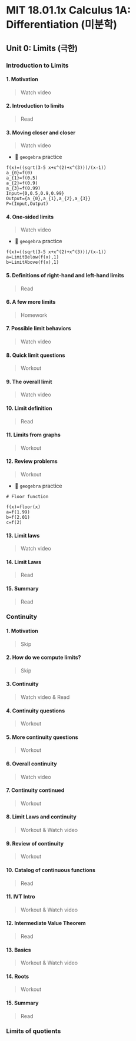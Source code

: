 # MIT 18.01.1x Calculus 1A: Differentiation (미분학)

## Unit 0: Limits (극한)
### Introduction to Limits
#### 1. Motivation
> Watch video
#### 2. Introduction to limits
> Read
#### 3. Moving closer and closer
> Watch video
- 🎯 `geogebra` practice

```
f(x)=((sqrt(3-5 x+x^(2)+x^(3)))/(x-1))
a_{0}=f(0)
a_{1}=f(0.5)
a_{2}=f(0.9)
a_{3}=f(0.99)
Input={0,0.5,0.9,0.99}
Output={a_{0},a_{1},a_{2},a_{3}}
P=(Input,Output)
```

#### 4. One-sided limits
> Watch video

- 🎯 `geogebra` practice

```
f(x)=((sqrt(3-5 x+x^(2)+x^(3)))/(x-1))
a=LimitBelow(f(x),1)
b=LimitAbove(f(x),1)
```

#### 5. Definitions of right-hand and left-hand limits
> Read

#### 6. A few more limits
> Homework

#### 7. Possible limit behaviors
> Watch video

#### 8. Quick limit questions
> Workout

#### 9. The overall limit
> Watch video

#### 10. Limit definition
> Read

#### 11. Limits from graphs
> Workout

#### 12. Review problems
> Workout

- 🎯 `geogebra` practice

```
# Floor function

f(x)=floor(x)
a=f(1.99)
b=f(2.01)
c=f(2)
```

#### 13. Limit laws
> Watch video

#### 14. Limit Laws
> Read

#### 15. Summary
> Read





### Continuity 

#### 1. Motivation
> Skip

#### 2. How do we compute limits?
> Skip

#### 3. Continuity
> Watch video & Read

#### 4. Continuity questions
> Workout

#### 5. More continuity questions
> Workout

#### 6. Overall continuity
> Watch video

#### 7. Continuity continued
> Workout

#### 8. Limit Laws and continuity
> Workout & Watch video

#### 9. Review of continuity
> Workout

#### 10. Catalog of continuous functions
> Read

#### 11. IVT Intro
> Workout & Watch video

#### 12. Intermediate Value Theorem
> Read

#### 13. Basics
> Workout & Watch video

#### 14. Roots
> Workout

#### 15. Summary
> Read



### Limits of quotients

#### 































